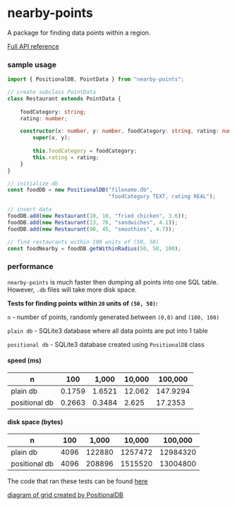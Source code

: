 # nearby-points
A package for finding data points within a region.

[Full API reference](https://github.com/troylu8/nearby-points/wiki)

### sample usage
```ts
import { PositionalDB, PointData } from "nearby-points";

// create subclass PointData 
class Restaurant extends PointData {
    
    foodCategory: string;
    rating: number;

    constructor(x: number, y: number, foodCategory: string, rating: number) {
        super(x, y);
        
        this.foodCategory = foodCategory;
        this.rating = rating;
    }
}

// initialize db
const foodDB = new PositionalDB("filename.db", 
                                "foodCategory TEXT, rating REAL");

// insert data
foodDB.add(new Restaurant(10, 10, "fried chicken", 3.6));
foodDB.add(new Restaurant(13, 76, "sandwiches", 4.1));
foodDB.add(new Restaurant(90, 45, "smoothies", 4.7));

// find restaurants within 100 units of (50, 50)
const foodNearby = foodDB.getWithinRadius(50, 50, 100);
```

### performance
`nearby-points` is much faster then dumping all points into one SQL table.
However, `.db` files will take more disk space.

**Tests for finding points within `20` units of `(50, 50)`:**

`n` - number of points, randomly generated between `(0,0)` and `(100, 100)`

`plain db` - SQLite3 database where all data points are put into 1 table

`positional db` - SQLite3 database created using `PositionalDB` class

#### speed (ms)
| n            | 100    | 1,000  | 10,000 | 100,000  |
| ------------ | ------ | ------ | ------ | -------- |
|plain db      | 0.1759 | 1.6521 | 12.062 | 147.9294 |
|positional db | 0.2663 | 0.3484 | 2.625  | 17.2353  |

#### disk space (bytes)
| n            | 100  | 1,000  | 10,000  | 100,000  |
| ------------ | ---- | ------ | ------- | -------- |
|plain db      | 4096 | 122880 | 1257472 | 12984320 |
|positional db | 4096 | 208896 | 1515520 | 13004800 |

The code that ran these tests can be found [here](https://github.com/troylu8/nearby-points/blob/master/resources/tests.ts)



[diagram of grid created by PositionalDB](./resources/positionaldb-blocks.png)